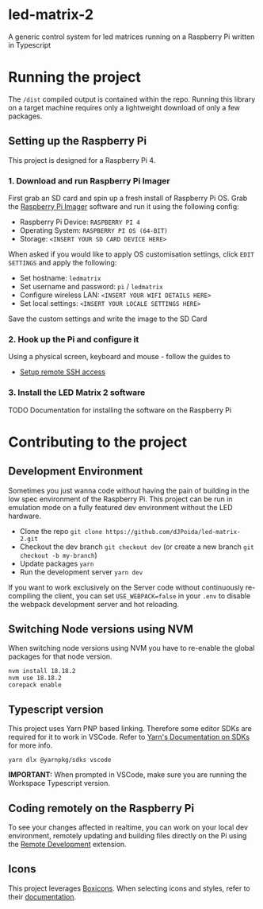 # led-matrix-2
A generic control system for led matrices running on a Raspberry Pi written in Typescript

# Running the project
The `/dist` compiled output is contained within the repo. Running this library on a target machine requires only a lightweight download of only a few packages.

## Setting up the Raspberry Pi
This project is designed for a Raspberry Pi 4.

### 1. Download and run Raspberry Pi Imager
First grab an SD card and spin up a fresh install of Raspberry Pi OS. Grab the [Raspberry Pi Imager](https://www.raspberrypi.com/software/) software and run it using the following config:
- Raspberry Pi Device: `RASPBERRY PI 4`
- Operating System: `RASPBERRY PI OS (64-BIT)`
- Storage: `<INSERT YOUR SD CARD DEVICE HERE>`

When asked if you would like to apply OS customisation settings, click `EDIT SETTINGS` and apply the following:
- Set hostname: `ledmatrix`
- Set username and password: `pi` / `ledmatrix`
- Configure wireless LAN: `<INSERT YOUR WIFI DETAILS HERE>`
- Set local settings: `<INSERT YOUR LOCALE SETTINGS HERE>`

Save the custom settings and write the image to the SD Card

### 2. Hook up the Pi and configure it
Using a physical screen, keyboard and mouse - follow the guides to
- [Setup remote SSH access](https://www.raspberrypi.com/documentation/computers/remote-access.html#ssh)

### 3. Install the LED Matrix 2 software
TODO Documentation for installing the software on the Raspberry Pi

# Contributing to the project

## Development Environment
Sometimes you just wanna code without having the pain of building in the low spec environment of the Raspberry Pi. This project can be run in emulation mode on a fully featured dev environment without the LED hardware.

- Clone the repo `git clone https://github.com/dJPoida/led-matrix-2.git`
- Checkout the dev branch `git checkout dev` (or create a new branch `git checkout -b my-branch`)
- Update packages `yarn`
- Run the development server `yarn dev`

If you want to work exclusively on the Server code without continuously re-compiling the client, you can set `USE_WEBPACK=false` in your `.env` to disable the webpack development server and hot reloading.

## Switching Node versions using NVM
When switching node versions using NVM you have to re-enable the global packages for that node version.
```
nvm install 18.18.2
nvm use 18.18.2
corepack enable
```


## Typescript version
This project uses Yarn PNP based linking. Therefore some editor SDKs are required for it to work in VSCode.
Refer to [Yarn's Documentation on SDKs](https://yarnpkg.com/getting-started/editor-sdks) for more info.
```
yarn dlx @yarnpkg/sdks vscode
```
**IMPORTANT:** When prompted in VSCode, make sure you are running the Workspace Typescript version.

## Coding remotely on the Raspberry Pi
To see your changes affected in realtime, you can work on your local dev environment, remotely updating and building files directly on the Pi using the [Remote Development](https://marketplace.visualstudio.com/items?itemName=ms-vscode-remote.vscode-remote-extensionpack) extension.

## Icons
This project leverages [Boxicons](https://boxicons.com/). When selecting icons and styles, refer to their [documentation](https://boxicons.com/usage).
